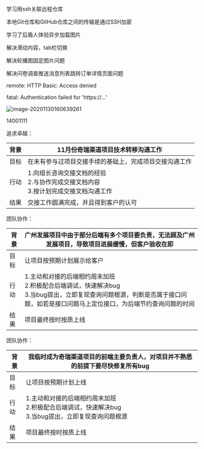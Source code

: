 学习用ssh关联远程仓库

本地Git仓库和GitHub仓库之间的传输是通过SSH加密

学习了后盾人体验异步加载图片

解决滑动内容，tab栏切换

解决轮播图固定图片问题

解决问卷调查推送消息列表跳转订单详情页面问题



remote: HTTP Basic: Access denied

fatal: Authentication failed for  'https://...'

![image-20201130160639261](C:\Users\admin\AppData\Roaming\Typora\typora-user-images\image-20201130160639261.png)

14001111







追求卓越： 

| 背景 | 11月份奇瑞渠道项目技术转移沟通工作                           |
| ---- | ------------------------------------------------------------ |
| 目标 | 在未有参与过项目交接手续的基础上，完成项目交接沟通工作       |
| 行动 | 1.向组长咨询交接文档的经验<br />2.与协作完成交接文档内容<br />3.按计划完成交接文档沟通工作 |
| 结果 | 交接工作圆满完成，并且得到客户的认可                         |



团队协作： 

| 背景 | 广州发展项目中由于部分后端有多个项目要负责，无法顾及广州发展项目，导致项目进展缓慢，但客户验收在即 |
| ---- | ------------------------------------------------------------ |
| 目标 | 让项目按预期计划展示给客户                                   |
| 行动 | 1.主动和对接的后端相约周末加班<br />2.积极配合后端调试，快速解决bug<br />3.当bug提出，立即复现查询问题根源，判断是否属于接口问题，如若是接口问题马上定位接口，为后端节约查询问题的时间 |
| 结果 | 项目最终按时按质上线                                         |

团队协作： 

| 背景 | 我临时成为奇瑞渠道项目的前端主要负责人，对项目并不熟悉的前提下要尽快修复所有bug |
| ---- | ------------------------------------------------------------ |
| 目标 | 让项目按预期计划上线                                         |
| 行动 | 1.主动和对接的后端相约周末加班<br />2.积极配合后端调试，快速解决bug<br />3.当bug提出，立即复现查询问题根源 |
| 结果 | 项目最终按时按质上线                                         |